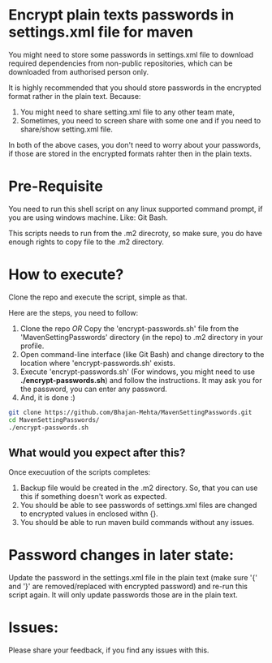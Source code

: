 # Encrypt plain texts passwords in settings.xml file for maven

You might need to store some passwords in settings.xml file to download required dependencies from non-public repositories, which can be downloaded from authorised person only. 

It is highly recommended that you should store passwords in the encrypted format rather in the plain text. Because:
1. You might need to share setting.xml file to any other team mate,
2. Sometimes, you need to screen share with some one and if you need to share/show setting.xml file.

In both of the above cases, you don't need to worry about your passwords, if those are stored in the encrypted formats rahter then in the plain texts.

# Pre-Requisite
You need to run this shell script on any linux supported command prompt, if you are using windows machine.
Like: Git Bash.

This scripts needs to run from the .m2 direcroty, so make sure, you do have enough rights to copy file to the .m2 directory.

# How to execute?
Clone the repo and execute the script, simple as that.

Here are the steps, you need to follow:

1. Clone the repo _OR_ Copy the 'encrypt-passwords.sh' file from the 'MavenSettingPasswords' directory (in the repo) to .m2 directory in your profile.
2. Open command-line interface (like Git Bash) and change directory to the location where 'encrypt-passwords.sh' exists.
3. Execute 'encrypt-passwords.sh' (For windows, you might need to use **./encrypt-passwords.sh**) and follow the instructions. It may ask you for the password, you can enter any password.
4. And, it is done :)

```sh
git clone https://github.com/Bhajan-Mehta/MavenSettingPasswords.git
cd MavenSettingPasswords/
./encrypt-passwords.sh
```
## What would you expect after this?

Once execuution of the scripts completes:
1.  Backup file would be created in the .m2 directory. So, that you can use this if something doesn't work as expected.
2.  You should be able to see passwords of settings.xml files are changed to encrypted values in enclosed withn {}.
3.  You should be able to run maven build commands without any issues.

# Password changes in later state:
Update the password in the settings.xml file in the plain text (make sure '{' and '}' are removed/replaced with encrypted password) and re-run this script again. It will only update passwords those are in the plain text.

# Issues:
Please share your feedback, if you find any issues with this.
